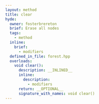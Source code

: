 ```yaml
---
layout: method
title: clear
hyde:
  owner: fosterbrereton
  brief: Erase all nodes
  tags:
    - method
  inline:
    brief:
      - modifiers
  defined_in_file: forest.hpp
  overloads:
    void clear():
      description: __INLINED__
      inline:
        description:
          - modifiers
      return: __OPTIONAL__
      signature_with_names: void clear()
---
```

